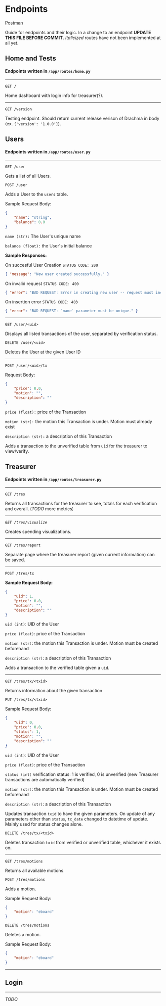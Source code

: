 # Endpoints

[Postman](https://www.postman.com/aviation-pilot-81500845/workspace/drachma/overview)


Guide for endpoints and their logic. In a change to an endpoint **UPDATE THIS FILE BEFORE COMMIT**. _Italicized_ routes have not been implemented at all yet.

## Home and Tests

#### Endpoints written in `/app/routes/home.py`

<hr />

`GET /`

Home dashboard with login info for treasurer(?).

<hr />

`GET /version`


Testing endpoint. Should return current release verison of Drachma in body (ex. `{'version': '1.0.0'}`).

## Users

#### Endpoints written in `/app/routes/user.py`

<hr />

`GET /user`

Gets a list of all Users.

`POST /user`

Adds a User to the `users` table.

Sample Request Body:
```json
{
    "name": "string",
    "balance": 0.0
}
```
`name (str):` The User's unique name

`balance (float):` the User's initial balance

**Sample Responses:**

On succesful User Creation `STATUS CODE: 200`
```json
{ "message": "New user created successfully." }
```

On invalid request `STATUS CODE: 400`
```json
{ "error": "BAD REQUEST: Error in creating new user -- request must include `name` and `balance` fields." }
```

On insertion error `STATUS CODE: 403`
```json
{ "error": "BAD REQUEST: `name` parameter must be unique." }
```

<hr />

`GET /user/<uid>`

Displays all listed transactions of the user, separated by verification status.

`DELETE /user/<uid>`

Deletes the User at the given User ID

<hr />

`POST /user/<uid>/tx`

Request Body:

```json
{
    "price": 0.0, 
    "motion": "",
    "description": ""
}
```
`price (float):` price of the Transaction

`motion (str):` the motion this Transaction is under. Motion must already exist

`description (str):` a description of this Transaction

Adds a transaction to the unverified table from `uid` for the treasurer to view/verify.

## Treasurer

#### Endpoints written in `/app/routes/treasurer.py`

<hr />

`GET /tres`

Returns all transactions for the treasurer to see, totals for each verification and overall. (_TODO_ more metrics)

<hr />

_`GET /tres/visualize`_

Creates spending visualizations.

<hr />

`GET /tres/report`

Separate page where the treasurer report (given current information) can be saved.

<hr />

`POST /tres/tx`

**Sample Request Body:**

```json
{
    "uid": 1,
    "price": 0.0,
    "motion": "",
    "description": ""
}
```
`uid (int)`: UID of the User

`price (float)`: price of the Transaction 

`motion (str)`: the motion this Transaction is under. Motion must be created beforehand

`description (str)`: a description of this Transaction

Adds a transaction to the verified table given a `uid`.

<hr />

`GET /tres/tx/<txid>`

Returns information about the given transaction

`PUT /tres/tx/<txid>`

Sample Request Body:

```json
{
    "uid": 0,
    "price": 0.0,
    "status": 1,
    "motion": "",
    "description": ""
}
```
`uid (int)`: UID of the User

`price (float)`: price of the Transaction 

`status (int)` verification status: 1 is verified, 0 is unverified (new Treasurer transactions are automatically verified)

`motion (str)`: the motion this Transaction is under. Motion must be created beforehand

`description (str)`: a description of this Transaction

Updates transaction `txid` to have the given parameters. On update of any parameters other than `status`, `tx_date` changed to datetime of update. Mainly used for status changes alone.

`DELETE /tres/tx/<txid>`

Deletes transaction `txid` from verified or unverified table, whichever it exists on.

<hr />

`GET /tres/motions`

Returns all available motions.

`POST /tres/motions`

Adds a motion.

Sample Request Body:
```json
{
    "motion": "eboard"
}
```

`DELETE /tres/motions`

Deletes a motion.

Sample Request Body:
```json
{
    "motion": "eboard"
}
```

<hr />

## Login

<hr />

_TODO_